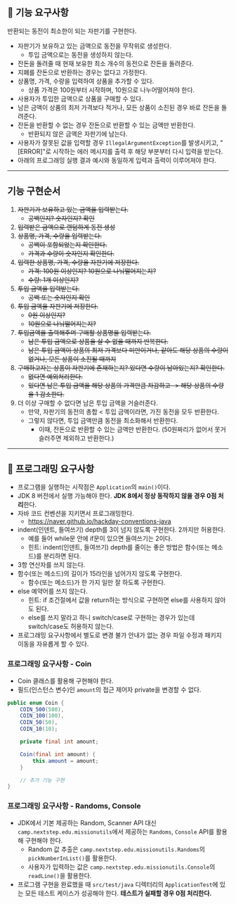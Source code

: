 ## 🚀 기능 요구사항

반환되는 동전이 최소한이 되는 자판기를 구현한다.

- 자판기가 보유하고 있는 금액으로 동전을 무작위로 생성한다.
    - 투입 금액으로는 동전을 생성하지 않는다.
- 잔돈을 돌려줄 때 현재 보유한 최소 개수의 동전으로 잔돈을 돌려준다.
- 지폐를 잔돈으로 반환하는 경우는 없다고 가정한다.
- 상품명, 가격, 수량을 입력하여 상품을 추가할 수 있다.
    - 상품 가격은 100원부터 시작하며, 10원으로 나누어떨어져야 한다.
- 사용자가 투입한 금액으로 상품을 구매할 수 있다.
- 남은 금액이 상품의 최저 가격보다 적거나, 모든 상품이 소진된 경우 바로 잔돈을 돌려준다.
- 잔돈을 반환할 수 없는 경우 잔돈으로 반환할 수 있는 금액만 반환한다.
    - 반환되지 않은 금액은 자판기에 남는다.
- 사용자가 잘못된 값을 입력할 경우 `IllegalArgumentException`를 발생시키고, "[ERROR]"로 시작하는 에러 메시지를 출력 후 해당 부분부터 다시 입력을 받는다.
- 아래의 프로그래밍 실행 결과 예시와 동일하게 입력과 출력이 이루어져야 한다.

---

## 기능 구현순서
1. ~~자판기가 보유하고 있는 금액을 입력받는다.~~
   - ~~공백인지? 숫자인지? 확인~~
2. ~~입력받은 금액으로 랜덤하게 동전 생성~~
3. ~~상품명, 가격, 수량을 입력받는다.~~
   - ~~공백이 포함되었는지 확인한다.~~
   - ~~가격과 수량이 숫자인지 확인한다.~~
4. ~~입력한 상품명, 가격, 수량을 자판기에 저장한다.~~
   - ~~가격: 100원 이상인지? 10원으로 나눠떨어지는지?~~
   - ~~수량: 1개 이상인지?~~
5. ~~투입 금액을 입력받는다.~~
   - ~~공백 또는 숫자인지 확인~~
6. ~~투입 금액을 자판기에 저장한다.~~
   - ~~0원 이상인지?~~
   - ~~10원으로 나눠떨어지는지?~~
6. ~~투입금액을 출력해주며 구매할 상품명을 입력받는다.~~
   - ~~남은 투입 금액으로 상품을 살 수 없을 때까지 반복한다.~~
   - ~~남은 투입 금액이 상품의 최저 가격보다 미만이거나, 같아도 해당 상품의 수량이 없거나, 모든 상품이 소진될 때까지~~
7. ~~구매하고자는 상품이 자판기에 존재하는지? 있다면 수량이 남아있는지? 확인한다.~~
   - ~~없다면 예외처리한다.~~
   - ~~있다면 남은 투입 금액을 해당 상품의 가격만큼 차감하고 -> 해당 상품의 수량을 1 감소한다.~~
8. 더 이상 구매할 수 없다면 남은 투입 금액을 거슬러준다.
   - 만약, 자판기의 동전의 총합 < 투입 금액이라면, 가진 동전을 모두 반환한다.
   - 그렇지 않다면, 투입 금액만큼 동전을 최소화해서 반환한다.
     - 이때, 잔돈으로 반환할 수 있는 금액만 반환한다. (50원짜리가 없어서 못거슬러주면 제외하고 반환한다.)
---

## 🎱 프로그래밍 요구사항

- 프로그램을 실행하는 시작점은 `Application`의 `main()`이다.
- JDK 8 버전에서 실행 가능해야 한다. **JDK 8에서 정상 동작하지 않을 경우 0점 처리**한다.
- 자바 코드 컨벤션을 지키면서 프로그래밍한다.
    - https://naver.github.io/hackday-conventions-java
- indent(인덴트, 들여쓰기) depth를 3이 넘지 않도록 구현한다. 2까지만 허용한다.
    - 예를 들어 while문 안에 if문이 있으면 들여쓰기는 2이다.
    - 힌트: indent(인덴트, 들여쓰기) depth를 줄이는 좋은 방법은 함수(또는 메소드)를 분리하면 된다.
- 3항 연산자를 쓰지 않는다.
- 함수(또는 메소드)의 길이가 15라인을 넘어가지 않도록 구현한다.
    - 함수(또는 메소드)가 한 가지 일만 잘 하도록 구현한다.
- else 예약어를 쓰지 않는다.
    - 힌트: if 조건절에서 값을 return하는 방식으로 구현하면 else를 사용하지 않아도 된다.
    - else를 쓰지 말라고 하니 switch/case로 구현하는 경우가 있는데 switch/case도 허용하지 않는다.
- 프로그래밍 요구사항에서 별도로 변경 불가 안내가 없는 경우 파일 수정과 패키지 이동을 자유롭게 할 수 있다.

### 프로그래밍 요구사항 - Coin

- Coin 클래스를 활용해 구현해야 한다.
- 필드(인스턴스 변수)인 `amount`의 접근 제어자 private을 변경할 수 없다.

```java
public enum Coin {
    COIN_500(500),
    COIN_100(100),
    COIN_50(50),
    COIN_10(10);

    private final int amount;

    Coin(final int amount) {
        this.amount = amount;
    }

    // 추가 기능 구현
}
```

### 프로그래밍 요구사항 - Randoms, Console

- JDK에서 기본 제공하는 Random, Scanner API 대신 `camp.nextstep.edu.missionutils`에서 제공하는 `Randoms`, `Console` API를 활용해 구현해야 한다.
    - Random 값 추출은 `camp.nextstep.edu.missionutils.Randoms`의 `pickNumberInList()`를 활용한다.
    - 사용자가 입력하는 값은 `camp.nextstep.edu.missionutils.Console`의 `readLine()`을 활용한다.
- 프로그램 구현을 완료했을 때 `src/test/java` 디렉터리의 `ApplicationTest`에 있는 모든 테스트 케이스가 성공해야 한다. **테스트가 실패할 경우 0점 처리한다.**